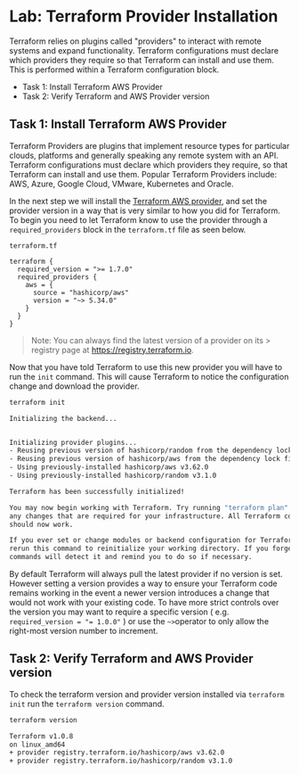 # Lab: Terraform Provider Installation

Terraform relies on plugins called "providers" to interact with remote systems and expand functionality. Terraform configurations must declare which providers they require so that Terraform can install and use them. This is performed within a Terraform configuration block.

- Task 1: Install Terraform AWS Provider
- Task 2: Verify Terraform and AWS Provider version

## Task 1: Install Terraform AWS Provider

Terraform Providers are plugins that implement resource types for particular clouds, platforms and generally speaking any remote system with an API. Terraform configurations must declare which providers they require, so that Terraform can install and use them. Popular Terraform Providers include: AWS, Azure, Google Cloud, VMware, Kubernetes and Oracle.

In the next step we will install the [Terraform AWS provider](https://registry.terraform.io/providers/hashicorp/aws/latest), and set the provider version in a way that is very similar to how you did for Terraform. To begin you need to let Terraform know to use the provider through a `required_providers` block in the `terraform.tf` file as seen below.

`terraform.tf`

```hcl
terraform {
  required_version = ">= 1.7.0"
  required_providers {
    aws = {
      source = "hashicorp/aws"
      version = "~> 5.34.0"
    }
  }
}
```

> Note: You can always find the latest version of a provider on its > registry page at https://registry.terraform.io.

Now that you have told Terraform to use this new provider you will have to run the `init` command. This will cause Terraform to notice the configuration change and download the provider.

```bash
terraform init
```

```bash
Initializing the backend...


Initializing provider plugins...
- Reusing previous version of hashicorp/random from the dependency lock file
- Reusing previous version of hashicorp/aws from the dependency lock file
- Using previously-installed hashicorp/aws v3.62.0
- Using previously-installed hashicorp/random v3.1.0

Terraform has been successfully initialized!

You may now begin working with Terraform. Try running "terraform plan" to see
any changes that are required for your infrastructure. All Terraform commands
should now work.

If you ever set or change modules or backend configuration for Terraform,
rerun this command to reinitialize your working directory. If you forget, other
commands will detect it and remind you to do so if necessary.
```

By default Terraform will always pull the latest provider if no version is set. However setting a version provides a way to ensure your Terraform code remains working in the event a newer version introduces a change that
would not work with your existing code. To have more strict controls over the version you may want to require a specific version ( e.g. `required_version = "= 1.0.0"` ) or use the `~>`operator to only allow the right-most version number to increment.

## Task 2: Verify Terraform and AWS Provider version

To check the terraform version and provider version installed via `terraform init` run the `terraform version` command.

```bash
terraform version
```

```bash
Terraform v1.0.8
on linux_amd64
+ provider registry.terraform.io/hashicorp/aws v3.62.0
+ provider registry.terraform.io/hashicorp/random v3.1.0
```
